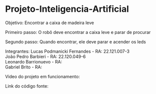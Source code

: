 # Projeto-Inteligencia-Artificial

Objetivo: Encontrar a caixa de madeira leve<br>

Primeiro passo: O robô deve encontrar a caixa leve e parar de procurar <br>

Segundo passo: Quando encontrar, ele deve parar e acender os leds




Integrantes: 
Lucas Podmanicki Fernandes - RA: 22.121.007-3 <br>
João Pedro Barbieri - RA: 22.120.049-6<br>
Leonardo Barrionuevo - RA: <br>
Gabriel Brito - RA: <br>


Video do projeto em funcionamento: 


Link do código fonte:
